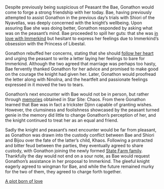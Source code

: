 <!-- title: A Friend in Need is a Friend Indeed -->

Despite previously being suspicious of Peasant the Bae, Gonathon would come to forge a strong friendship with her today. Bae, having previously attempted to assist Gonathon in the previous day’s trials with Shiori of the Nyavellas, was deeply concerned with the knight’s wellbeing. Upon assuring Bae she was doing better, Gonathon responded by asking what was on the peasant’s mind. Bae proceeded to spill her guts: that she was [in love with Immerkind](https://www.youtube.com/watch?v=alQr5XqoUPs&t=1994s) but hesitant to express her feelings due to Immerkind’s obsession with the Princess of Libestal. 

Gonathon rebuffed her concerns, stating that she should [follow her heart](https://www.youtube.com/watch?v=alQr5XqoUPs&t=2158s) and urging the peasant to write a letter laying her feelings to bare for Immerkind. Although the two agreed that marriage was perhaps too hasty, Bae fervently thanked Gonathon for her advice and promised to make good on the courage the knight had given her. Later, Gonathon would proofread the letter along with NinoIna, and the heartfelt and passionate feelings expressed in it moved the two to tears. 

Gonathon’s next encounter with Bae would not be in person, but rather through [memories](https://www.youtube.com/watch?v=alQr5XqoUPs&t=6486s) obtained in Star Site: Chaos. From there Gonathon learned that Bae was in fact a trickster Djinn capable of granting wishes. However, the clumsiness and foolishness showcased by the peasant turned genie in the memory did little to change Gonathon’s perception of her, and the knight continued to treat her as an equal and friend. 

Sadly the knight and peasant’s next encounter would be far from pleasant, as Gonathon was drawn into the custody conflict between Bae and Shiori and Bijou over the fate of the latter’s child, Khaos. Following a protracted and bitter feud between the parties, they eventually agreed to share custody, with Gonathon joining the newly formed [State Farm family](https://www.youtube.com/watch?v=alQr5XqoUPs&t=14038s). Thankfully the day would not end on a sour note, as Bae would request Gonathon’s assistance in her proposal to Immerkind. The gleeful knight eagerly agreed to wingman for Bae, and while the future remained murky for the two of them, they agreed to charge forth together. 

[A plot born of love](#embed:https://youtu.be/alQr5XqoUPs?t=6488)